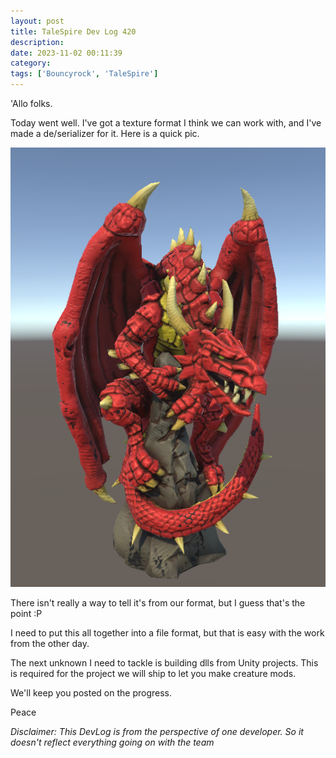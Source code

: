 ```yaml
---
layout: post
title: TaleSpire Dev Log 420
description:
date: 2023-11-02 00:11:39
category:
tags: ['Bouncyrock', 'TaleSpire']
---
```


'Allo folks.

Today went well. I've got a texture format I think we can work with, and I've made a de/serializer for it. Here is a quick pic.

![textured mesh loaded from our formats](/assets/images/tex0.png)

There isn't really a way to tell it's from our format, but I guess that's the point :P

I need to put this all together into a file format, but that is easy with the work from the other day.

The next unknown I need to tackle is building dlls from Unity projects. This is required for the project we will ship to let you make creature mods.

We'll keep you posted on the progress.

Peace

*Disclaimer: This DevLog is from the perspective of one developer. So it doesn't reflect everything going on with the team*
